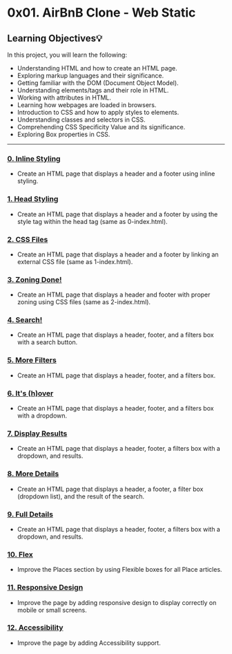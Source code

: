 # 0x01. AirBnB Clone - Web Static

## Learning Objectives:bulb:
In this project, you will learn the following:

* Understanding HTML and how to create an HTML page.
* Exploring markup languages and their significance.
* Getting familiar with the DOM (Document Object Model).
* Understanding elements/tags and their role in HTML.
* Working with attributes in HTML.
* Learning how webpages are loaded in browsers.
* Introduction to CSS and how to apply styles to elements.
* Understanding classes and selectors in CSS.
* Comprehending CSS Specificity Value and its significance.
* Exploring Box properties in CSS.

---

### [0. Inline Styling](./0-index.html)
* Create an HTML page that displays a header and a footer using inline styling.

### [1. Head Styling](./1-index.html)
* Create an HTML page that displays a header and a footer by using the style tag within the head tag (same as 0-index.html).

### [2. CSS Files](./2-index.html)
* Create an HTML page that displays a header and a footer by linking an external CSS file (same as 1-index.html).

### [3. Zoning Done!](./3-index.html)
* Create an HTML page that displays a header and footer with proper zoning using CSS files (same as 2-index.html).

### [4. Search!](./4-index.html)
* Create an HTML page that displays a header, footer, and a filters box with a search button.

### [5. More Filters](./5-index.html)
* Create an HTML page that displays a header, footer, and a filters box.

### [6. It's (h)over](./6-index.html)
* Create an HTML page that displays a header, footer, and a filters box with a dropdown.

### [7. Display Results](./7-index.html)
* Create an HTML page that displays a header, footer, a filters box with a dropdown, and results.

### [8. More Details](./8-index.html)
* Create an HTML page that displays a header, a footer, a filter box (dropdown list), and the result of the search.

### [9. Full Details](./100-index.html)
* Create an HTML page that displays a header, footer, a filters box with a dropdown, and results.

### [10. Flex](./101-index.html)
* Improve the Places section by using Flexible boxes for all Place articles.

### [11. Responsive Design](./102-index.html)
* Improve the page by adding responsive design to display correctly on mobile or small screens.

### [12. Accessibility](./103-index.html)
* Improve the page by adding Accessibility support.
